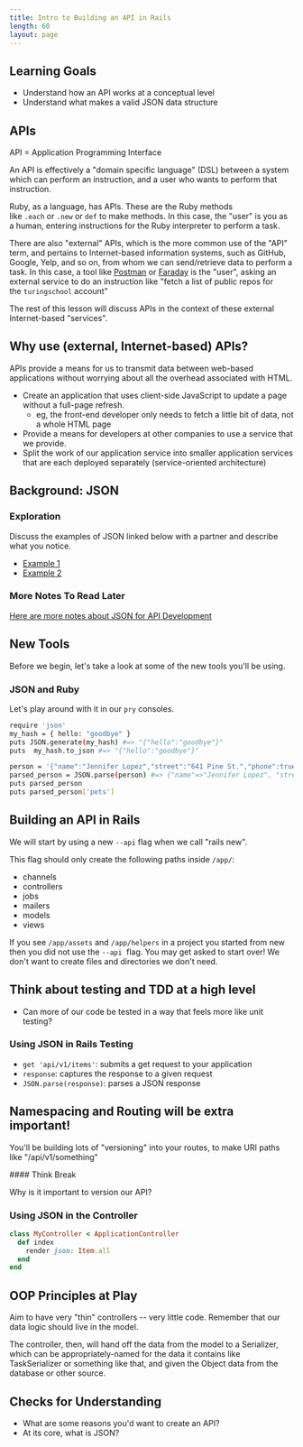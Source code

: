 ```yaml
---
title: Intro to Building an API in Rails
length: 60
layout: page
---
```


## Learning Goals

- Understand how an API works at a conceptual level
- Understand what makes a valid JSON data structure


## APIs

API = Application Programming Interface

An API is effectively a "domain specific language" (DSL) between a system which can perform an instruction, and a user who wants to perform that instruction.

Ruby, as a language, has APIs. These are the Ruby methods like `.each` or `.new` or `def` to make methods. In this case, the "user" is you as a human, entering instructions for the Ruby interpreter to perform a task.

There are also "external" APIs, which is the more common use of the "API" term, and pertains to Internet-based information systems, such as GitHub, Google, Yelp, and so on, from whom we can send/retrieve data to perform a task. In this case, a tool like [Postman](https://www.postman.com/) or [Faraday](https://github.com/lostisland/faraday) is the "user", asking an external service to do an instruction like "fetch a list of public repos for the `turingschool` account"

The rest of this lesson will discuss APIs in the context of these external Internet-based "services".

## Why use (external, Internet-based) APIs?

APIs provide a means for us to transmit data between web-based applications without worrying about all the overhead associated with HTML.

- Create an application that uses client-side JavaScript to update a page without a full-page refresh.
    - eg, the front-end developer only needs to fetch a little bit of data, not a whole HTML page
- Provide a means for developers at other companies to use a service that we provide.
- Split the work of our application service into smaller application services that are each deployed separately (service-oriented architecture)

## Background: JSON

### Exploration

Discuss the examples of JSON linked below with a partner and describe what you notice.

- [Example 1](https://developer.mozilla.org/en-US/docs/Learn/JavaScript/Objects/JSON#json_structure:~:text=application/json.-,JSON%20structure,-As%20described%20above)
- [Example 2](https://www.petfinder.com/developers/v2/docs/)

### More Notes To Read Later

[Here are more notes about JSON for API Development](/module2/resources/json_for_api_development)

## New Tools

Before we begin, let's take a look at some of the new tools you'll be using.

### JSON and Ruby

Let's play around with it in our `pry` consoles.

```bash
require 'json'
my_hash = { hello: "goodbye" }
puts JSON.generate(my_hash) #=> "{"hello":"goodbye"}"
puts  my_hash.to_json #=> "{"hello":"goodbye"}"
```

```bash
person = '{"name":"Jennifer Lopez","street":"641 Pine St.","phone":true,"age":50,"pets":["cat","dog","fish"]}'
parsed_person = JSON.parse(person) #=> {"name"=>"Jennifer Lopez", "street"=>"641 Pine St.", "phone"=>true, "age"=>50, "pets"=>["cat", "dog", "fish"]}
puts parsed_person
puts parsed_person['pets']
```

## Building an API in Rails

We will start by using a new `--api` flag when we call "rails new".

This flag should only create the following paths inside `/app/`:

- channels
- controllers
- jobs
- mailers
- models
- views

If you see `/app/assets` and `/app/helpers` in a project you started from new then you did not use the `--api`
 flag. You may get asked to start over! We don't want to create files and directories we don't need.

## Think about testing and TDD at a high level

- Can more of our code be tested in a way that feels more like unit testing?

### Using JSON in Rails Testing

- `get 'api/v1/items'`: submits a get request to your application
- `response`: captures the response to a given request 
- `JSON.parse(response)`: parses a JSON response


## Namespacing and Routing will be extra important!

You'll be building lots of "versioning" into your routes, to make URI paths like "/api/v1/something"

<section class="call-to-action">
#### Think Break

Why is it important to version our API?

</section>


### Using JSON in the Controller

```ruby
class MyController < ApplicationController
  def index
    render json: Item.all
  end
end
```

## OOP Principles at Play

Aim to have very "thin" controllers -- very little code. Remember that our data logic should live in the model.

The controller, then, will hand off the data from the model to a Serializer, which can be appropriately-named for the data it contains like TaskSerializer or something like that, and given the Object data from the database or other source.

## Checks for Understanding

- What are some reasons you'd want to create an API?
- At its core, what is JSON?
